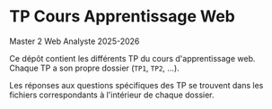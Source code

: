 # TP Cours Apprentissage Web  
Master 2 Web Analyste 2025-2026  

Ce dépôt contient les différents TP du cours d'apprentissage web.  
Chaque TP a son propre dossier (`TP1`, `TP2`, …).  

Les réponses aux questions spécifiques des TP se trouvent dans les fichiers correspondants à l'intérieur de chaque dossier.
